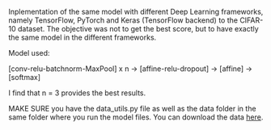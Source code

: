 Inplementation of the same model with different Deep Learning frameworks, namely TensorFlow, PyTorch and Keras (TensorFlow backend) to the CIFAR-10 dataset. The objective was not to get the best score, but to have exactly the same model in the different frameworks.

Model used:

[conv-relu-batchnorm-MaxPool] x n -> [affine-relu-dropout] -> [affine] -> [softmax]

I find that n = 3 provides the best results.

MAKE SURE you have the data_utils.py file as well as the data folder in the same folder where you run the model files. You can download the data [here](http://www.cs.toronto.edu/~kriz/cifar-10-python.tar.gz).
